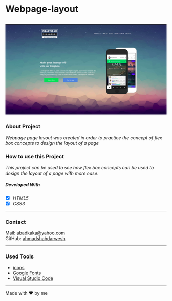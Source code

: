# Webpage-layout

## ![Web page layout screenshot](./images/mobile-app.png)

### About Project

_Webpage page layout was created in order to practice the concept of flex box concepts to design the layout of a page_

### How to use this Project

_This project can be used to see how flex box concepts can be used to design the layout of a page with more ease_.

##### Developed With

- [x] _HTML5_
- [x] _CSS3_

---

### Contact

Mail: <abadkaka@yahoo.com><br>
GitHub: [ahmadshahdarwesh](https://github.com/)<br>

---

### Used Tools

- [icons](https://www.fontawesome.com)
- [Google Fonts](https://fonts.google.com/)
- [Visual Studio Code](https://code.visualstudio.com/)

---

Made with ❤️ by me
